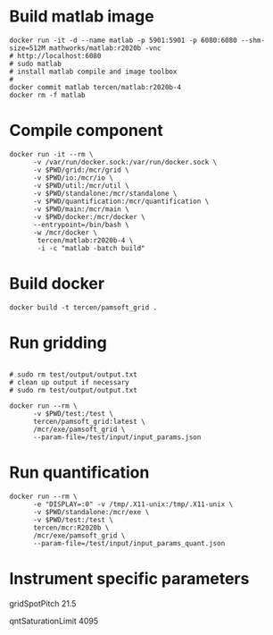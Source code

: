 # Build matlab image

```shell
docker run -it -d --name matlab -p 5901:5901 -p 6080:6080 --shm-size=512M mathworks/matlab:r2020b -vnc
# http://localhost:6080
# sudo matlab
# install matlab compile and image toolbox
# 
docker commit matlab tercen/matlab:r2020b-4
docker rm -f matlab
```

# Compile component

```shell
docker run -it --rm \
      -v /var/run/docker.sock:/var/run/docker.sock \
      -v $PWD/grid:/mcr/grid \
      -v $PWD/io:/mcr/io \
      -v $PWD/util:/mcr/util \
      -v $PWD/standalone:/mcr/standalone \
      -v $PWD/quantification:/mcr/quantification \
      -v $PWD/main:/mcr/main \
      -v $PWD/docker:/mcr/docker \
      --entrypoint=/bin/bash \
      -w /mcr/docker \
       tercen/matlab:r2020b-4 \
       -i -c "matlab -batch build"
```       
# Build docker

```shell
docker build -t tercen/pamsoft_grid .
``` 

# Run gridding

```shell

# sudo rm test/output/output.txt
# clean up output if necessary
# sudo rm test/output/output.txt 
 
docker run --rm \
      -v $PWD/test:/test \
      tercen/pamsoft_grid:latest \
      /mcr/exe/pamsoft_grid \
      --param-file=/test/input/input_params.json
```           
# Run quantification 

```shell
docker run --rm \
      -e "DISPLAY=:0" -v /tmp/.X11-unix:/tmp/.X11-unix \
      -v $PWD/standalone:/mcr/exe \
      -v $PWD/test:/test \
      tercen/mcr:R2020b \
      /mcr/exe/pamsoft_grid \
      --param-file=/test/input/input_params_quant.json
```
 
# Instrument specific parameters

gridSpotPitch   21.5

qntSaturationLimit   4095

